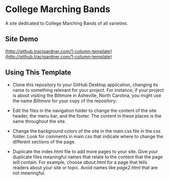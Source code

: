 # College Marching Bands
A site dedicated to College Marching Bands of all varieties.

## Site Demo
[http://github.tracigardner.com/1-column-template](http://github.tracigardner.com/1-column-template)

## Using This Template
* Clone this repository to your GitHub Desktop application, changing its name to something relevant for your project. For instance, if your project is about visiting the Biltmore in Asheville, North Carolina, you might use the name _Biltmore_ for your copy of the repository.

* Edit the files in the navigation folder to change the content of the site header, the menu bar, and the footer. The content in these places is the same throughout the site.

* Change the background colors of the site in the main.css file in the css folder. Look for comments in main.css that indicate where to change the different sections of the page.

* Duplicate the index.html file to add more pages to your site. Give your duplicate files  meaningful names that relate to the content that the page will contain. For example, choose _about.html_ for a page that tells readers about your site or topic. Avoid names like _page2.html_ that are not meaningful.
